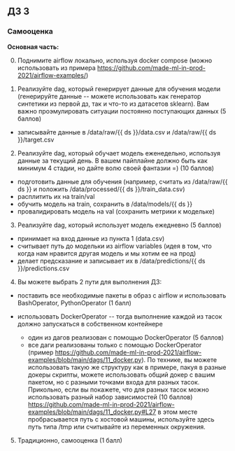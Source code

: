 ## ДЗ 3

### Самооценка
**Основная часть:**

0. Поднимите airflow локально, используя docker compose (можно использовать из примера https://github.com/made-ml-in-prod-2021/airflow-examples/)

1. Реализуйте dag, который генерирует данные для обучения модели (генерируйте данные -- можете использовать как генератор синтетики из первой дз, так и что-то из датасетов sklearn). Вам важно проэмулировать ситуации постоянно поступающих данных (5 баллов)
* записывайте данные в /data/raw/{{ ds }}/data.csv и /data/raw/{{ ds }}/target.csv

2. Реализуйте dag, который обучает модель еженедельно, используя данные за текущий день. В вашем пайплайне должно быть как минимум 4 стадии, но дайте волю своей фантазии =) (10 баллов)
* подготовить данные для обучения (например, считать из /data/raw/{{ ds }} и положить /data/processed/{{ ds }}/train_data.csv)
* расплитить их на train/val 
* обучить модель на train, сохранить в /data/models/{{ ds }}
* провалидировать модель на val (сохранить метрики к модельке)

3. Реализуйте dag, который использует модель ежедневно (5 баллов)
* принимает на вход данные из пункта 1 (data.csv)
* считывает путь до модельки из airflow variables (идея в том, что когда нам нравится другая модель и мы хотим ее на прод)
* делает предсказание и записывает их в /data/predictions/{{ ds }}/predictions.csv 
4. Вы можете выбрать 2 пути для выполнения ДЗ:

* поставить все необходимые пакеты в образ с airflow и использовать BashOperator, PythonOperator (1 балл)

* использовать DockerOperator -- тогда выполнение каждой из тасок должно запускаться в собственном контейнере

    * один из дагов реализован с помощью DockerOperator (5 баллов)
    * все даги реализованы только с помощью DockerOperator (пример https://github.com/made-ml-in-prod-2021/airflow-examples/blob/main/dags/11_docker.py). По технике, вы можете использовать такую же структуру как в примере, пакуя в разные докеры скрипты, можете использовать общий докер с вашим пакетом, но с разными точками входа для разных тасок. Прикольно, если вы покажете, что для разных тасок можно использовать разный набор зависимостей (10 баллов)
https://github.com/made-ml-in-prod-2021/airflow-examples/blob/main/dags/11_docker.py#L27 в этом месте пробрасывается путь с хостовой машины, используйте здесь путь типа /tmp или считывайте из переменных окружения.

5. Традиционно, самооценка (1 балл)

